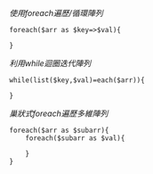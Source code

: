 *使用foreach遍歷/循環陣列*

```
foreach($arr as $key=>$val){

}
```

*利用while迴圈迭代陣列*

```
while(list($key,$val)=each($arr)){

}
```

*巢狀式foreach遍歷多維陣列*
```
foreach($arr as $subarr){	
	foreach($subarr as $val){

	}
}
```

